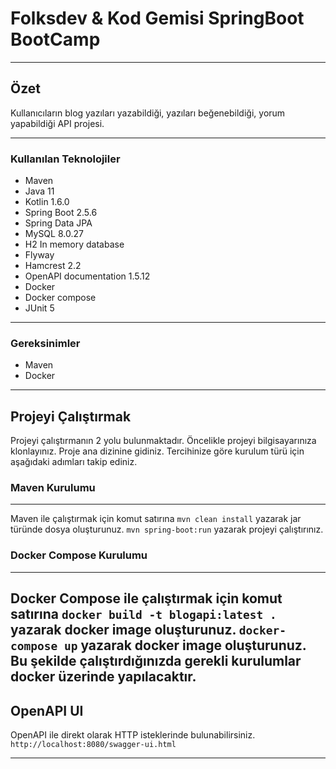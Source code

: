 # Folksdev & Kod Gemisi SpringBoot BootCamp

---
## Özet
Kullanıcıların blog yazıları yazabildiği, yazıları beğenebildiği, yorum yapabildiği API projesi.

---
### Kullanılan Teknolojiler
- Maven
- Java 11
- Kotlin 1.6.0
- Spring Boot 2.5.6
- Spring Data JPA
- MySQL 8.0.27
- H2 In memory database
- Flyway
- Hamcrest 2.2
- OpenAPI documentation 1.5.12
- Docker
- Docker compose
- JUnit 5

---
### Gereksinimler
- Maven
- Docker

---
## Projeyi Çalıştırmak
Projeyi çalıştırmanın 2 yolu bulunmaktadır.
Öncelikle projeyi bilgisayarınıza klonlayınız.
Proje ana dizinine gidiniz.
Tercihinize göre kurulum türü için aşağıdaki adımları takip ediniz.

### Maven Kurulumu

---

Maven ile çalıştırmak için komut satırına
`mvn clean install` yazarak jar türünde dosya oluşturunuz.
`mvn spring-boot:run` yazarak projeyi çalıştırınız.

### Docker Compose Kurulumu

---

Docker Compose ile çalıştırmak için komut satırına
`docker build -t blogapi:latest .` yazarak docker image oluşturunuz.
`docker-compose up` yazarak docker image oluşturunuz.
Bu şekilde çalıştırdığınızda gerekli kurulumlar docker üzerinde yapılacaktır.
---

## OpenAPI UI
OpenAPI ile direkt olarak HTTP isteklerinde bulunabilirsiniz.
`http://localhost:8080/swagger-ui.html`

---
